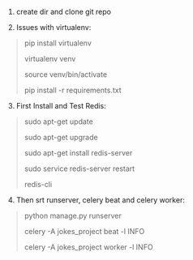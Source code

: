 1. create dir and clone git repo


2. Issues with virtualenv:
> pip install virtualenv
> 
> virtualenv venv
> 
> source venv/bin/activate
> 
> pip install -r requirements.txt

3. First Install and Test Redis:
> sudo apt-get update
> 
> sudo apt-get upgrade
> 
> sudo apt-get install redis-server
> 
>sudo service redis-server restart
> 
>redis-cli

4. Then srt runserver, celery beat and celery worker:
> python manage.py runserver
> 
> celery -A jokes_project beat -l INFO
> 
> celery -A jokes_project worker -l INFO